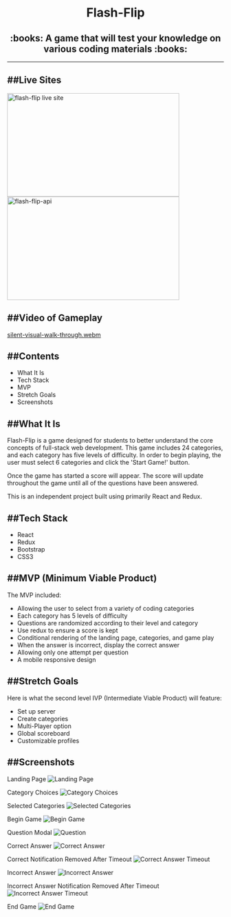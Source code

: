 <h1 align="center">Flash-Flip</h1>

<h2 align="center"> :books: A game that will test your knowledge on various coding materials :books: </h2>

---

##Live Sites 
---

<a alt="Flash-Flip" href="https://flash-flip.vercel.app/">
<img alt="flash-flip live site" src="/public/Live-Site-IMG.png" width="400" height="240" />
</a>

<a alt="Flash-Flip-API" href="https://dezsays.github.io/API/data.json">
<img alt="flash-flip-api" src="/public/API-IMG.png" width="400" height="240" />
</a>

##Video of Gameplay
---

[silent-visual-walk-through.webm](https://user-images.githubusercontent.com/99201856/221380298-15639557-7d3a-4250-b6c0-13c262d218c2.webm)

##Contents
--- 
  * What It Is
  * Tech Stack
  * MVP
  * Stretch Goals
  * Screenshots

##What It Is
---
Flash-Flip is a game designed for students to better understand the core concepts of full-stack web development. This game includes 24 categories, and each category has five levels of difficulty. In order to begin playing, the user must select 6 categories and click the 'Start Game!' button. 

Once the game has started a score will appear. The score will update throughout the game until all of the questions have been answered.

This is an independent project built using primarily React and Redux.

##Tech Stack
---
  * React
  * Redux
  * Bootstrap
  * CSS3

##MVP (Minimum Viable Product)
---  
The MVP included:
  * Allowing the user to select from a variety of coding categories
  * Each category has 5 levels of difficulty
  * Questions are randomized according to their level and category
  * Use redux to ensure a score is kept
  * Conditional rendering of the landing page, categories, and game play
  * When the answer is incorrect, display the correct answer
  * Allowing only one attempt per question
  * A mobile responsive design

##Stretch Goals
---
Here is what the second level IVP (Intermediate Viable Product) will feature:
  * Set up server
  * Create categories
  * Multi-Player option
  * Global scoreboard
  * Customizable profiles

##Screenshots
---
Landing Page 
![Landing Page](./public/flash-flip-landing-page-screenshot.png)

Category Choices
![Category Choices](./public/flash-flip-category-init-page-screenshot.png)

Selected Categories
![Selected Categories](./public/flash-flip-category-selected-page-screenshot.png)

Begin Game
![Begin Game](./public/flash-flip-game-init-page-screenshot.png)

Question Modal
![Question](./public/flash-flip-question-init-screenshot.png)

Correct Answer
![Correct Answer](./public/flash-flip-question-correct-screenshot.png)

Correct Notification Removed After Timeout
![Correct Answer Timeout](./public/flash-flip-question-correct-timeout-screenshot.png)

Incorrect Answer 
![Incorrect Answer](./public/flash-flip-question-incorrect-screenshot.png)

Incorrect Answer Notification Removed After Timeout 
![Incorrect Answer Timeout](./public/flash-flip-question-incorrect-timeout-screenshot.png)

End Game
![End Game](./public/flash-flip-final-page-screenshot.png)



